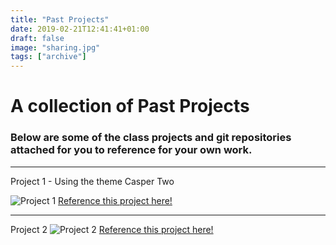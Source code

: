 ```yaml
---
title: "Past Projects"
date: 2019-02-21T12:41:41+01:00
draft: false
image: "sharing.jpg"
tags: ["archive"]
---
```

# A collection of Past Projects

### Below are some of the class projects and git repositories attached for you to reference for your own work. 
---
Project 1 - Using the theme Casper Two

![Project 1](/techteam.png)
[Reference this project here!](https://github.com/utshasaha18/techproject)

---

Project 2 
![Project 2](/example2.jpeg)
[Reference this project here!](https://github.com/NikkiShmagina/TechProject.github.io)



